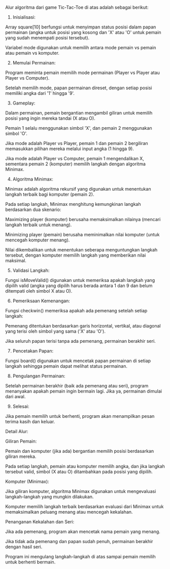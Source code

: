 Alur algoritma dari game Tic-Tac-Toe di atas adalah sebagai berikut:

1. Inisialisasi:

Array square[10] berfungsi untuk menyimpan status posisi dalam papan permainan (angka untuk posisi yang kosong dan 'X' atau 'O' untuk pemain yang sudah menempati posisi tersebut).

Variabel mode digunakan untuk memilih antara mode pemain vs pemain atau pemain vs komputer.



2. Memulai Permainan:

Program meminta pemain memilih mode permainan (Player vs Player atau Player vs Computer).

Setelah memilih mode, papan permainan direset, dengan setiap posisi memiliki angka dari '1' hingga '9'.



3. Gameplay:

Dalam permainan, pemain bergantian mengambil giliran untuk memilih posisi yang ingin mereka tandai (X atau O).

Pemain 1 selalu menggunakan simbol 'X', dan pemain 2 menggunakan simbol 'O'.

Jika mode adalah Player vs Player, pemain 1 dan pemain 2 bergiliran memasukkan pilihan mereka melalui input angka (1 hingga 9).

Jika mode adalah Player vs Computer, pemain 1 mengendalikan X, sementara pemain 2 (komputer) memilih langkah dengan algoritma Minimax.



4. Algoritma Minimax:

Minimax adalah algoritma rekursif yang digunakan untuk menentukan langkah terbaik bagi komputer (pemain 2).

Pada setiap langkah, Minimax menghitung kemungkinan langkah berdasarkan dua skenario:

Maximizing player (komputer) berusaha memaksimalkan nilainya (mencari langkah terbaik untuk menang).

Minimizing player (pemain) berusaha meminimalkan nilai komputer (untuk mencegah komputer menang).


Nilai dikembalikan untuk menentukan seberapa menguntungkan langkah tersebut, dengan komputer memilih langkah yang memberikan nilai maksimal.



5. Validasi Langkah:

Fungsi isMoveValid() digunakan untuk memeriksa apakah langkah yang dipilih valid (angka yang dipilih harus berada antara 1 dan 9 dan belum ditempati oleh simbol X atau O).



6. Pemeriksaan Kemenangan:

Fungsi checkwin() memeriksa apakah ada pemenang setelah setiap langkah:

Pemenang ditentukan berdasarkan garis horizontal, vertikal, atau diagonal yang terisi oleh simbol yang sama ('X' atau 'O').

Jika seluruh papan terisi tanpa ada pemenang, permainan berakhir seri.




7. Pencetakan Papan:

Fungsi board() digunakan untuk mencetak papan permainan di setiap langkah sehingga pemain dapat melihat status permainan.



8. Pengulangan Permainan:

Setelah permainan berakhir (baik ada pemenang atau seri), program menanyakan apakah pemain ingin bermain lagi. Jika ya, permainan dimulai dari awal.



9. Selesai:

Jika pemain memilih untuk berhenti, program akan menampilkan pesan terima kasih dan keluar.




Detail Alur:

Giliran Pemain:

Pemain dan komputer (jika ada) bergantian memilih posisi berdasarkan giliran mereka.

Pada setiap langkah, pemain atau komputer memilih angka, dan jika langkah tersebut valid, simbol (X atau O) ditambahkan pada posisi yang dipilih.


Komputer (Minimax):

Jika giliran komputer, algoritma Minimax digunakan untuk mengevaluasi langkah-langkah yang mungkin dilakukan.

Komputer memilih langkah terbaik berdasarkan evaluasi dari Minimax untuk memaksimalkan peluang menang atau mencegah kekalahan.



Penanganan Kekalahan dan Seri:

Jika ada pemenang, program akan mencetak nama pemain yang menang.

Jika tidak ada pemenang dan papan sudah penuh, permainan berakhir dengan hasil seri.


Program ini mengulang langkah-langkah di atas sampai pemain memilih untuk berhenti bermain.

